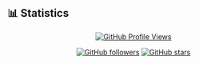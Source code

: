 ## 📊 Statistics
<div align="center">
  
[![GitHub Profile Views](https://komarev.com/ghpvc/?username=mxonlive&label=Profile%20Views&color=brightgreen&style=for-the-badge)]([[https://github.com/mxonlive](https://github.com/mxonlive/mxonlive.github.io)](https://github.com/mxonlive/mxonlive.github.io))

[![GitHub followers](https://img.shields.io/github/followers/mxonlive?style=for-the-badge&logo=github)](https://github.com/mxonlive)
[![GitHub stars](https://img.shields.io/github/stars/mxonlive/mxonlive.github.io?style=for-the-badge&logo=github)](https://github.com/mxonlive/mxonlive.github.io)

</div>
